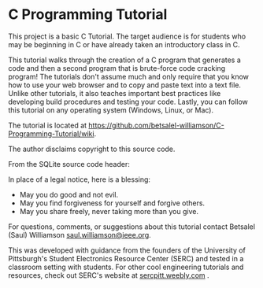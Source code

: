 # C Programming Tutorial
This project is a basic C Tutorial. The target audience is for students who may be beginning in C or have already taken an introductory class in C.

This tutorial walks through the creation of a C program that generates a code and then a second program that is brute-force code cracking program! The tutorials don't assume much and only require that you know how to use your web browser and to copy and paste text into a text file. Unlike other tutorials, it also teaches important best practices like developing build procedures and testing your code. Lastly, you can follow this tutorial on any operating system (Windows, Linux, or Mac).

The tutorial is located at <https://github.com/betsalel-williamson/C-Programming-Tutorial/wiki>.

The author disclaims copyright to this source code.  

From the SQLite source code header:

In place of a legal notice, here is a blessing:
- May you do good and not evil.
- May you find forgiveness for yourself and forgive others.
- May you share freely, never taking more than you give.

For questions, comments, or suggestions about this tutorial contact Betsalel (Saul) Williamson [saul.williamson@ieee.org](mailto:saul.williamson@ieee.org).

This was developed with guidance from the founders of the University of Pittsburgh's Student Electronics Resource Center (SERC) and tested in a classroom setting with students.  For other cool engineering tutorials and resources, check out SERC's website at [sercpitt.weebly.com](https://sercpitt.weebly.com/) .
